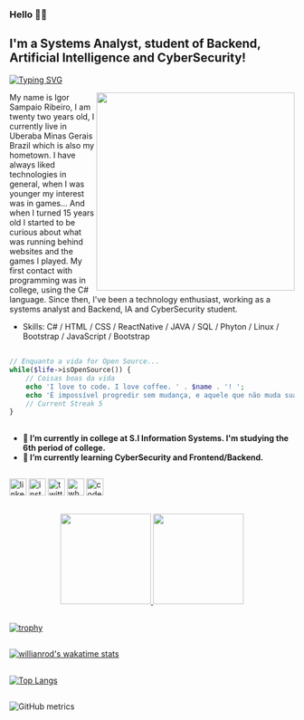 ### Hello 👋🏾
## I'm a Systems Analyst, student of Backend, Artificial Intelligence and CyberSecurity!
[![Typing SVG](https://readme-typing-svg.herokuapp.com?font=Times+New+Roman&pause=1000&color=44E7FFEB&center=true&vCenter=true&width=435&lines=Bem-vindo+ao+meu+GitHub;Welcome+to+my+GitHub)](https://git.io/typing-svg)

 <img src="https://user-images.githubusercontent.com/61291155/105898723-8acab280-5ff8-11eb-86f8-571208c41457.png" min-width="350px" max-width="350px" 
    width="350px" align="right">


My name is Igor Sampaio Ribeiro, I am twenty two years old, I currently live in Uberaba Minas Gerais Brazil which is also my hometown. I have always liked technologies in general, when I was younger my interest was in games... And when I turned 15 years old I started to be curious about what was running behind websites and the games I played. My first contact with programming was in college, using the C# language. Since then, I've been a technology enthusiast, working as a systems analyst and Backend, IA and CyberSecurity student. 


* Skills: C# / HTML / CSS / ReactNative / JAVA / SQL / Phyton / Linux / Bootstrap / JavaScript / Bootstrap

##

```php
// Enquanto a vida for Open Source...
while($life->isOpenSource()) {
    // Coisas boas da vida
    echo 'I love to code. I love coffee. ' . $name . '! ';
    echo 'É impossível progredir sem mudança, e aquele que não muda sua mente não pode mudar nada!' . $name . '! ';
    // Current Streak 5
}
```

##

- 🌱<b> I’m currently in college at S.I Information Systems. I'm studying the 6th period of college. </b>
- 🌱<b> I’m currently learning CyberSecurity and Frontend/Backend. </b>

##


[<img src='https://cdn-icons-png.flaticon.com/512/1384/1384072.png' alt='linkedin' height='30'>](https://www.linkedin.com/in/igor-sampaio-ribeiro-14b80b1a2)  [<img src='https://cdn-icons-png.flaticon.com/512/1384/1384073.png' alt='instagram' height='30'>](https://www.instagram.com/igor_kenpachi)  [<img src='https://cdn-icons-png.flaticon.com/512/1384/1384075.png' alt='twitter' height='30'>](https://twitter.com/o_corrosivo)  [<img src='https://cdn-icons-png.flaticon.com/512/1384/1384079.png' alt='whatsapp' height='30'>](https://api.whatsapp.com/send?phone=5534988894424&text=Ol%C3%A1%2C%20tudo%20bem%3F%20Me%20chamo%20Igor.%20Assim%20que%20poss%C3%ADvel%20responderei%20a%20sua%20solicita%C3%A7%C3%A3o) [<img src='https://cdn-icons-png.flaticon.com/512/5936/5936644.png' alt='codepen' height='30'>](https://codepen.io/igor-s-ribeiro)  


##

<div align="center">
  <a href="https://github.com/igor-s-ribeiro">
  <img height="160em" src="https://github-readme-streak-stats.herokuapp.com?user=igor-s-ribeiro&theme=react"/>
  <img height="160em" src="https://github-readme-stats.vercel.app/api?username=igor-s-ribeiro&show_icons=true&count_private=true&theme=react"/>
</div>

##
  
[![trophy](https://github-profile-trophy.vercel.app/?username=Igor-s-ribeiro)](https://github.com/ryo-ma/github-profile-trophy) 

##

[![willianrod's wakatime stats](https://github-readme-stats.vercel.app/api/wakatime?username=igorsribeiro)](https://github.com/anuraghazra/github-readme-stats&theme=dark)

##

[![Top Langs](https://github-readme-stats.vercel.app/api/top-langs/?username=Igor-s-ribeiro&layout=compact)](https://github.com/anuraghazra/github-readme-stats&theme=dark) 

##

![GitHub metrics](https://metrics.lecoq.io/igor-s-ribeiro)
 
